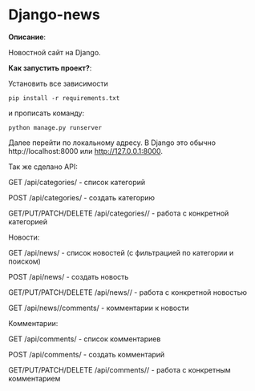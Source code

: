 # Django-news
 **Описание**:  

Новостной сайт на Django.

 **Как запустить проект?**: 
 
  Установить все зависимости
  
 ```
 pip install -r requirements.txt
```

и прописать команду:
 ```
python manage.py runserver
```
Далее перейти по локальному адресу. В Django это обычно http://localhost:8000 или http://127.0.0.1:8000. 

Так же сделано API:

GET /api/categories/ - список категорий

POST /api/categories/ - создать категорию

GET/PUT/PATCH/DELETE /api/categories/<id>/ - работа с конкретной категорией

Новости:

GET /api/news/ - список новостей (с фильтрацией по категории и поиском)

POST /api/news/ - создать новость

GET/PUT/PATCH/DELETE /api/news/<id>/ - работа с конкретной новостью

GET /api/news/<id>/comments/ - комментарии к новости

Комментарии:

GET /api/comments/ - список комментариев

POST /api/comments/ - создать комментарий

GET/PUT/PATCH/DELETE /api/comments/<id>/ - работа с конкретным комментарием

